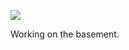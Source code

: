 ![](https://db-feed.s3.amazonaws.com/legacy/D953B492-66BB-492E-A481-F181393A2909-1602020417.jpeg)

Working on the basement.

